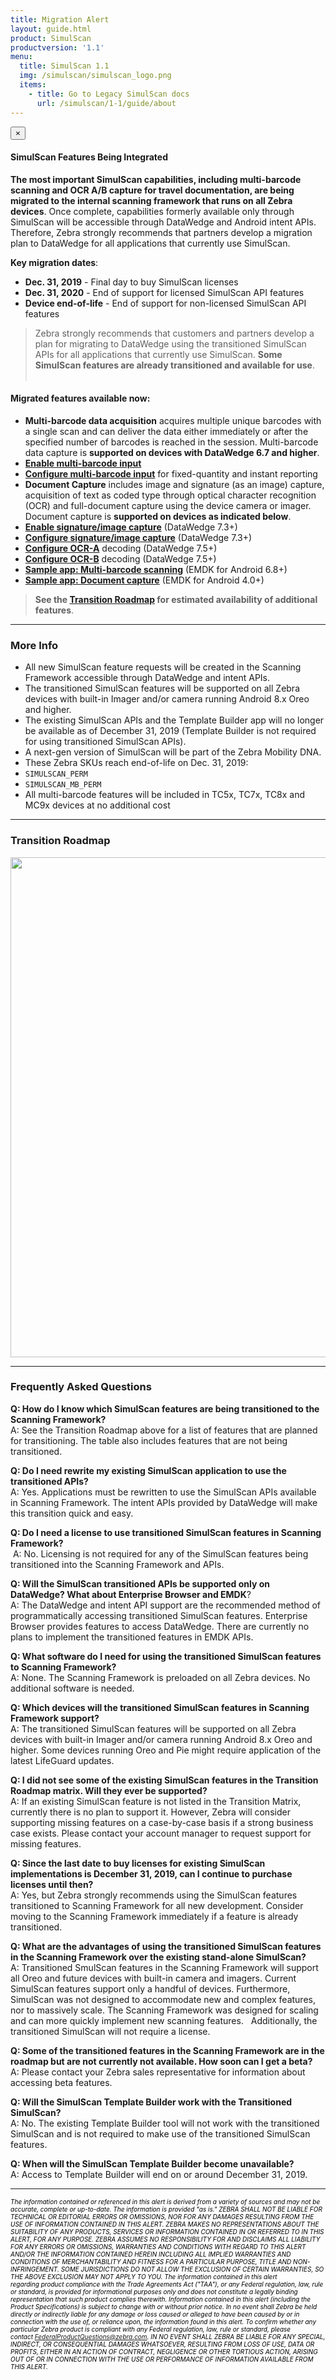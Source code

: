 ```yaml
---
title: Migration Alert
layout: guide.html
product: SimulScan
productversion: '1.1'
menu:
  title: SimulScan 1.1
  img: /simulscan/simulscan_logo.png
  items:
    - title: Go to Legacy SimulScan docs
      url: /simulscan/1-1/guide/about
---
```



<div class="alert alert-danger alert-dismissible fade in" role="alert"> <button type="button" class="close" data-dismiss="alert" aria-label="Close"><span aria-hidden="true">×</span></button> <h4>SimulScan Features Being Integrated</h4> <p><b>The most important SimulScan capabilities, including multi-barcode scanning and OCR A/B capture for travel documentation, are being migrated to the internal scanning framework that runs on all Zebra devices</b>. Once complete, capabilities formerly available only through SimulScan will be accessible through DataWedge and Android intent APIs. Therefore, Zebra strongly recommends that partners develop a migration plan to DataWedge for all applications that currently use SimulScan.</p><p><b>Key migration dates</b>:
    </p><ul>
        <li><b>Dec. 31, 2019</b> - Final day to buy SimulScan licenses</li>
        <li><b>Dec. 31, 2020</b> - End of support for licensed SimulScan API features</li>
        <li><b>Device end-of-life</b> - End of support for non-licensed SimulScan API features</li>
    </ul>
</div>

> Zebra strongly recommends that customers and partners develop a plan for migrating to DataWedge using the transitioned SimulScan APIs for all applications that currently use SimulScan. **Some SimulScan features are already transitioned and available for use**. <br><br>

#### Migrated features available now:
* **Multi-barcode data acquisition** acquires multiple unique barcodes with a single scan and can deliver the data either immediately or after the specified number of barcodes is reached in the session. Multi-barcode data capture is **supported on devices with DataWedge 6.7 and higher**.
 * **[Enable multi-barcode input](/datawedge/7-5/guide/input/barcode/#readerparams)**
 * **[Configure multi-barcode input](/datawedge/7-5/guide/input/barcode/#multibarcodeparams)** for fixed-quantity and instant reporting
* **Document Capture** includes image and signature (as an image) capture, acquisition of text as coded type through optical character recognition (OCR) and full-document capture using the device camera or imager. Document capture is **supported on devices as indicated below**.  
 * **[Enable signature/image capture](/datawedge/7-5/guide/input/barcode/#multibarcodeparams)** (DataWedge 7.3+)
 * **[Configure signature/image capture](/datawedge/7-5/guide/input/barcode/#decodersignature)** (DataWedge 7.3+)
 * **[Configure OCR-A](/datawedge/7-5/guide/input/barcode#ocra)** decoding (DataWedge 7.5+)
 * **[Configure OCR-B](/datawedge/7-5/guide/input/barcode#ocrb)** decoding (DataWedge 7.5+)
 * **[Sample app: Multi-barcode scanning](/emdk-for-android/7-5/samples/multibarcode1/)** (EMDK for Android 6.8+)
 * **[Sample app: Document capture](/emdk-for-android/7-5/samples/simulscan/)** (EMDK for Android 4.0+)

>**See the [Transition Roadmap](#transitionroadmap) for estimated availability of additional features**.

-----

### More Info
* All new SimulScan feature requests will be created in the Scanning Framework accessible through DataWedge and intent APIs.
* The transitioned SimulScan features will be supported on all Zebra devices with built-in Imager and/or camera running Android 8.x Oreo and higher.
* The existing SimulScan APIs and the Template Builder app will no longer be available as of December 31, 2019 (Template Builder is not required for using transitioned SimulScan APIs).
* A next-gen version of SimulScan will be part of the Zebra Mobility DNA.
* These Zebra SKUs reach end-of-life on Dec. 31, 2019: 
 * `SIMULSCAN_PERM` 
 * `SIMULSCAN_MB_PERM` 
* All multi-barcode features will be included in TC5x, TC7x, TC8x and MC9x devices at no additional cost


<!-- 12/10/19- removed, seemed misleading (as if only these devices were supported)

SimulScan currently supports only these devices: 
 * MC33
 * TC51/TC51-HC/TC52/TC56/TC57
 * TC55 
 * TC70/TC72/TC75/TC77
 * TC70x/TC75x
 * TC8000 

 -->

 -----

### Transition Roadmap
<img style="height:800px" src="simulscan_feature_table.png"/>

-----

### Frequently Asked Questions 

**Q: How do I know which SimulScan features are being transitioned to the Scanning Framework?**<br>
A: See the Transition Roadmap above for a list of features that are planned for transitioning. The table also includes features that are not being transitioned.

**Q: Do I need rewrite my existing SimulScan application to use the transitioned APIs?** <br>
A: Yes. Applications must be rewritten to use the SimulScan APIs available in Scanning Framework. The intent APIs provided by DataWedge will make this transition quick and easy. 

**Q: Do I need a license to use transitioned SimulScan features in Scanning Framework?**<br> 
 A: No. Licensing is not required for any of the SimulScan features being transitioned into the Scanning Framework and APIs. 

**Q: Will the SimulScan transitioned APIs be supported only on DataWedge? What about Enterprise Browser and EMDK**?<br>
A: The DataWedge and intent API support are the recommended method of programmatically accessing transitioned SimulScan features. Enterprise Browser provides features to access DataWedge. There are currently no plans to implement the transitioned features in EMDK APIs.

**Q: What software do I need for using the transitioned SimulScan features to Scanning Framework?**<br>
A: None. The Scanning Framework is preloaded on all Zebra devices. No additional software is needed.<br>

**Q: Which devices will the transitioned SimulScan features in Scanning Framework support?**<br>
A: The transitioned SimulScan features will be supported on all Zebra devices with built-in Imager and/or camera running Android 8.x Oreo and higher. Some devices running Oreo and Pie might require application of the latest LifeGuard updates.

**Q: I did not see some of the existing SimulScan features in the Transition Roadmap matrix. Will they ever be supported?**<br> 
A: If an existing SimulScan feature is not listed in the Transition Matrix, currently there is no plan to support it. However, Zebra will consider supporting missing features on a case-by-case basis if a strong business case exists. Please contact your account manager to request support for missing features.

**Q: Since the last date to buy licenses for existing SimulScan implementations is December 31, 2019, can I continue to purchase licenses until then?**<br>
A: Yes, but Zebra strongly recommends using the SimulScan features transitioned to Scanning Framework for all new development. Consider moving to the Scanning Framework immediately if a feature is already transitioned. 

**Q: What are the advantages of using the transitioned SimulScan features in the Scanning Framework over the existing stand-alone SimulScan?**<br>
A: Transitioned SmulScan features in the Scanning Framework will support all Oreo and future devices with built-in camera and imagers. Current SimulScan features support only a handful of devices. Furthermore, SimulScan was not designed to accommodate new and complex features, nor to massively scale. The Scanning Framework was designed for scaling and can more quickly implement new scanning features.   Additionally, the transitioned SimulScan will not require a license. 

**Q: Some of the transitioned features in the Scanning Framework are in the roadmap but are not currently not available. How soon can I get a beta?** <br>
A: Please contact your Zebra sales representative for information about accessing beta features.

**Q: Will the SimulScan Template Builder work with the Transitioned SimulScan?**<br>
A: No. The existing Template Builder tool will not work with the transitioned SimulScan and is not required to make use of the transitioned SimulScan features.

**Q: When will the SimulScan Template Builder become unavailable?**<br>
A: Access to Template Builder will end on or around December 31, 2019. 

-----

<i><font size="1" color="black"> The information contained or referenced in this alert is derived from a variety of sources and may not be accurate, complete or up-to-date. The information is provided "as is." ZEBRA SHALL NOT BE LIABLE FOR TECHNICAL OR EDITORIAL ERRORS OR OMISSIONS, NOR FOR ANY DAMAGES RESULTING FROM THE USE OF INFORMATION CONTAINED IN THIS ALERT. ZEBRA MAKES NO REPRESENTATIONS ABOUT THE SUITABILITY OF ANY PRODUCTS, SERVICES OR INFORMATION CONTAINED IN OR REFERRED TO IN THIS ALERT, FOR ANY PURPOSE. ZEBRA ASSUMES NO RESPONSIBILITY FOR AND DISCLAIMS ALL LIABILITY FOR ANY ERRORS OR OMISSIONS, WARRANTIES AND CONDITIONS WITH REGARD TO THIS ALERT AND/OR THE INFORMATION CONTAINED HEREIN INCLUDING ALL IMPLIED WARRANTIES AND CONDITIONS OF MERCHANTABILITY AND FITNESS FOR A PARTICULAR PURPOSE, TITLE AND NON-INFRINGEMENT. SOME JURISDICTIONS DO NOT ALLOW THE EXCLUSION OF CERTAIN WARRANTIES, SO THE ABOVE EXCLUSION MAY NOT APPLY TO YOU. The information contained in this alert regarding product compliance with the Trade Agreements Act ("TAA"), or any Federal regulation, law, rule or standard, is provided for informational purposes only and does not constitute a legally binding representation that such product complies therewith. Information contained in this alert (including the Product Specifications) is subject to change with or without prior notice. In no event shall Zebra be held directly or indirectly liable for any damage or loss caused or alleged to have been caused by or in connection with the use of, or reliance upon, the information found in this alert. To confirm whether any particular Zebra product is compliant with any Federal regulation, law, rule or standard, please contact FederalProductQuestions@zebra.com. IN NO EVENT SHALL ZEBRA BE LIABLE FOR ANY SPECIAL, INDIRECT, OR CONSEQUENTIAL DAMAGES WHATSOEVER, RESULTING FROM LOSS OF USE, DATA OR PROFITS, EITHER IN AN ACTION OF CONTRACT, NEGLIGENCE OR OTHER TORTIOUS ACTION, ARISING OUT OF OR IN CONNECTION WITH THE USE OR PERFORMANCE OF INFORMATION AVAILABLE FROM THIS ALERT.</font></i>

 